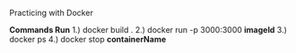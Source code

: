 Practicing with Docker

__Commands Run__
1.) docker build .
2.) docker run -p 3000:3000 __imageId__
3.) docker ps 
4.) docker stop __containerName__

